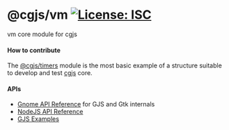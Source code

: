 # @cgjs/vm [![License: ISC](https://img.shields.io/badge/License-ISC-yellow.svg)](https://opensource.org/licenses/ISC)

vm core module for cgjs

#### How to contribute

The [@cgjs/timers](https://github.com/cgjs/cgjs-timers) module is the most basic example of a structure suitable to develop and test [cgjs](https://github.com/cgjs/cgjs) core.

#### APIs

  * [Gnome API Reference](https://developer.gnome.org/references) for GJS and Gtk internals
  * [NodeJS API Reference](https://nodejs.org/api/documentation.html)
  * [GJS Examples](https://github.com/optimisme/gjs-examples)